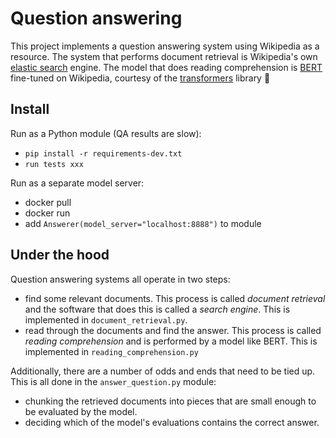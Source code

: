 # Question answering

This project implements a question answering system using Wikipedia as a resource. The system that performs document retrieval is Wikipedia's own [elastic search](https://en.wikipedia.org/wiki/Elasticsearch) engine. The model that does reading comprehension is [BERT](https://arxiv.org/abs/1810.04805) fine-tuned on Wikipedia, courtesy of the [transformers](https://huggingface.co/transformers/) library 🥰


## Install

Run as a Python module (QA results are slow):

- `pip install -r requirements-dev.txt`
- `run tests xxx`

Run as a separate model server:

- docker pull
- docker run
- add `Answerer(model_server="localhost:8888")` to module

## Under the hood

Question answering systems all operate in two steps:

- find some relevant documents. This process is called _document retrieval_ and the software that does this is called a _search engine_. This is implemented in `document_retrieval.py`.
- read through the documents and find the answer. This process is called _reading comprehension_ and is performed by a model like BERT. This is implemented in `reading_comprehension.py`

Additionally, there are a number of odds and ends that need to be tied up. This is all done in the `answer_question.py` module:

- chunking the retrieved documents into pieces that are small enough to be evaluated by the model.
- deciding which of the model's evaluations contains the correct answer.
